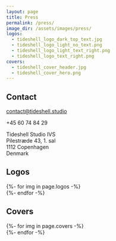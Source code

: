 ```yaml
---
layout: page
title: Press
permalink: /press/
image_dir: /assets/images/press/
logos:
  - tideshell_logo_dark_top_text.jpg
  - tideshell_logo_light_no_text.png
  - tideshell_logo_light_text_right.png
  - tideshell_logo_text_right.png
covers:
  - tideshell_cover_header.jpg
  - tideshell_cover_hero.png
---
```


## Contact

[contact@tideshell.studio](mailto:contact@tideshell.studio)

+45 60 74 84 29

Tideshell Studio IVS<br>
Pilestræde 43, 1. sal<br>
1112 Copenhagen <br>
Denmark

## Logos


<div class="image-list">
{%- for img in page.logos -%}
<div class="item">
<a href="{{page.image_dir}}{{img}}" data-lightbox="press_media" data-title="{{img}}" style="background-image: url('{{page.image_dir}}{{img}}');"></a>
</div>
{%- endfor -%}
</div>


## Covers

<div class="image-list">
{%- for img in page.covers -%}
<div class="item">
<a href="{{page.image_dir}}{{img}}" data-lightbox="press_media" data-title="{{img}}" style="background-image: url('{{page.image_dir}}{{img}}');"></a>
</div>
{%- endfor -%}
</div>
